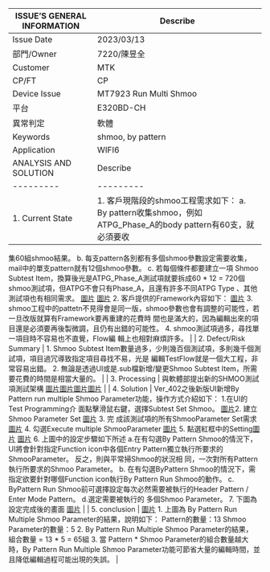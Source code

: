 |   ISSUE’S GENERAL INFORMATION   |  Describe  |
|  ---------  |  ---------  |
|  Issue Date  |  2023/03/13  |
|  部門/Owner  |  7220/陳昱全  |
|  Customer  |  MTK  |
|  CP/FT  |  CP  |
|  Device Issue  |  MT7923 Run Multi Shmoo  |
|  平台  |  E320BD-CH  |
|  異常判定  |  軟體  |
|  Keywords  |  shmoo, by pattern  |
|  Application  |  WIFI6  |
|   ANALYSIS AND SOLUTION   |  Describe  |
|  ---------  |  ---------  |
|  1. Current State  |  1. 客戶現階段的shmoo工程需求如下： a. By pattern收集shmoo，例如ATPG_Phase_A的body pattern有60支，就必須要收
集60組shmoo結果。 b. 每支pattern各別都有多個shmoo參數設定需要收集，mail中的單支pattern就有12個shmoo參數。 c. 若每個條件都要建立一項
Shmoo Subtest Item，換算後光是ATPG_Phase_A測試項就要拆成60 * 12 = 720個shmoo測試項，但ATPG不會只有Phase_A，且還有許多不同ATPG Type 
、其他測試項也有相同需求。 [圖片](images/Output.002.png) [圖片](images/Output.003.png) 2. 客戶提供的Framework內容如下： [圖片](images/Output.004.png) 3. shmoo工程中的pattetn不見得會是同一版，shmoo參數也會有調整的可能性，若一旦改版就算有Framework要再重建的花費時 
間也是滿大的，因為編輯出來的項目還是必須要再後製微調，且仍有出錯的可能性。 4. shmoo測試項過多，尋找單一項目時不容易也不直覺，Flow編
輯上也相對麻煩許多。  |
|  2. Defect/Risk Summary  |  1. Shmoo Subtest Item數量過多，少則幾百個測試項，多則幾千個測試項，項目過冗導致指定項目尋找不易，光是
編輯TestFlow就是一個大工程，非常容易出錯。 2. 無論是透過UI或是.sub檔新增/變更Shmoo Subtest Item，所需要花費的時間是相當大量的。  | 
|  3. Processing  |  與軟體部提出新的SHMOO測試項測試架構 [圖片](images/Output.005.png)[圖片](images/Output.006.png)[圖片](images/Output.007.png)[圖片](images/Output.008.png)  |
|  4. Solution  |  Ver_402之後新版UI新增By Pattern run multiple Shmoo Parameter功能，操作方式介紹如下： 1.在UI的Test Programming介 
面點擊滑鼠右鍵，選擇Subtest Set Shmoo。 [圖片](images/Output.009.png)2. 建立Shmoo Parameter Set [圖片](images/Output.010.png) 3. 完
成該測試項的所有ShmooParameter Set需求 [圖片](images/Output.011.png) 4. 勾選Execute multiple ShmooParameter [圖片](images/Output.012.png) 5. 點選紅框中的Setting[圖片](images/Output.013.png) [圖片](images/Output.014.png) 6. 上圖中的設定步驟如下所述 a.在有勾選By Pattern Shmoo的情況下，UI將會針對指定Function icon中各個Entry Pattern獨立執行所要求的ShmooParameter。 反之，則與平常掃Shmoo的狀況相 
同，一次對所有Pattern執行所要求的Shmoo Parameter。 b. 在有勾選ByPattern Shmoo的情況下，需指定欲要針對哪個Function icon執行By Pattern Run Shmoo的動作。 c. ByPattern Run Shmoo前可選擇設定每次必然需要被執行的Header Pattern / Enter Mode Pattern。 d.選定需要被執行的 
多個Shmoo Parameter。 7. 下圖為設定完成後的畫面 [圖片](images/Output.015.png)  |
|  5. conclusion  |  [圖片](images/Output.016.png) 1. 上圖為 By Pattern Run Multiple Shmoo
Parameter的結果，說明如下： Pattern的數量：13 Shmoo Parameter的數量：5 2. By Pattern Run
Multiple Shmoo Parameter的結果， 組合數量 = 13 * 5 = 65組 3. 當 Pattern * Shmoo
Parameter的組合數量越大時，By Pattern Run Multiple Shmoo
Parameter功能可節省大量的編輯時間，並且降低編輯過程可能出現的失誤。  |
